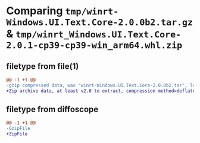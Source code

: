 # Comparing `tmp/winrt-Windows.UI.Text.Core-2.0.0b2.tar.gz` & `tmp/winrt_Windows.UI.Text.Core-2.0.1-cp39-cp39-win_arm64.whl.zip`

## filetype from file(1)

```diff
@@ -1 +1 @@
-gzip compressed data, was "winrt-Windows.UI.Text.Core-2.0.0b2.tar", last modified: Sat Dec  2 18:27:05 2023, max compression
+Zip archive data, at least v2.0 to extract, compression method=deflate
```

## filetype from diffoscope

```diff
@@ -1 +1 @@
-GzipFile
+ZipFile
```

